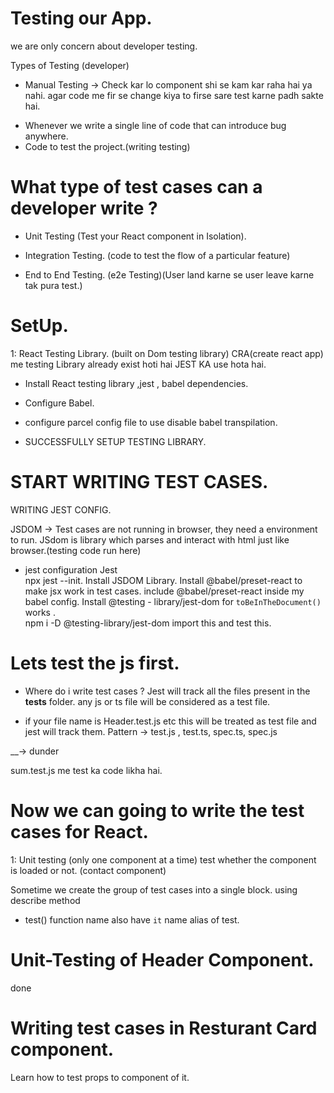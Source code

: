 # Testing our App.

we are only concern about developer testing.

Types of Testing (developer)

- Manual Testing -> Check kar lo component shi se kam kar raha hai ya nahi.
  agar code me fir se change kiya to firse sare test karne padh sakte hai.

* Whenever we write a single line of code that can introduce bug anywhere.
* Code to test the project.(writing testing)

# What type of test cases can a developer write ?

- Unit Testing (Test your React component in Isolation).
- Integration Testing. (code to test the flow of a particular feature)

- End to End Testing. (e2e Testing)(User land karne se user leave karne tak pura test.)

# SetUp.

1: React Testing Library. (built on Dom testing library)
CRA(create react app) me testing Library already exist hoti hai
JEST KA use hota hai.

- Install React testing library ,jest , babel dependencies.
- Configure Babel.
- configure parcel config file to use disable babel transpilation.

- SUCCESSFULLY SETUP TESTING LIBRARY.

# START WRITING TEST CASES.

WRITING JEST CONFIG.

JSDOM -> Test cases are not running in browser, they need a environment to run.
JSdom is library which parses and interact with html just like browser.(testing code run here)

- jest configuration Jest  
  npx jest --init.
  Install JSDOM Library.
  Install @babel/preset-react to make jsx work in test cases.
  include @babel/preset-react inside my babel config.
  Install @testing - library/jest-dom for `toBeInTheDocument()` works .  
  npm i -D @testing-library/jest-dom
  import this and test this.

# Lets test the js first.

- Where do i write test cases ?
  Jest will track all the files present in the **tests** folder. any js or ts file will be considered as a test file.

- if your file name is Header.test.js etc this will be treated as test file and jest will track them.
  Pattern -> test.js , test.ts, spec.ts, spec.js

__-> dunder 

sum.test.js me test ka code likha hai.

# Now we can going to write the test cases for React.

1: Unit testing (only one component at a time)
test whether the component is loaded or not. (contact component)

Sometime we create the group of test cases into a single block.
using describe method

* test() function name also have `it` name alias of test. 

# Unit-Testing of Header Component. 

done

# Writing test cases in Resturant Card component. 
Learn how to test props to component of it. 








